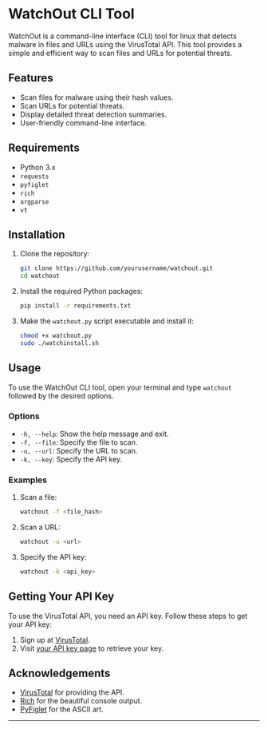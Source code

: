 # WatchOut CLI Tool

WatchOut is a command-line interface (CLI) tool for linux that detects malware in files and URLs using the VirusTotal API. This tool provides a simple and efficient way to scan files and URLs for potential threats.

## Features

- Scan files for malware using their hash values.
- Scan URLs for potential threats.
- Display detailed threat detection summaries.
- User-friendly command-line interface.

## Requirements

- Python 3.x
- `requests`
- `pyfiglet`
- `rich`
- `argparse`
- `vt`

## Installation

1. Clone the repository:
    ```sh
    git clone https://github.com/yourusername/watchout.git
    cd watchout
    ```

2. Install the required Python packages:
    ```sh
    pip install -r requirements.txt
    ```

3. Make the `watchout.py` script executable and install it:
    ```sh
    chmod +x watchout.py
    sudo ./watchinstall.sh
    ```

## Usage

To use the WatchOut CLI tool, open your terminal and type `watchout` followed by the desired options.

### Options

- `-h, --help`: Show the help message and exit.
- `-f, --file`: Specify the file to scan.
- `-u, --url`: Specify the URL to scan.
- `-k, --key`: Specify the API key.

### Examples

1. Scan a file:
    ```sh
    watchout -f <file_hash>
    ```

2. Scan a URL:
    ```sh
    watchout -u <url>
    ```

3. Specify the API key:
    ```sh
    watchout -k <api_key>
    ```

## Getting Your API Key

To use the VirusTotal API, you need an API key. Follow these steps to get your API key:
1. Sign up at [VirusTotal](https://www.virustotal.com).
2. Visit [your API key page](https://www.virustotal.com/gui/user/your_api_key) to retrieve your key.

## Acknowledgements

- [VirusTotal](https://www.virustotal.com) for providing the API.
- [Rich](https://github.com/Textualize/rich) for the beautiful console output.
- [PyFiglet](https://github.com/pwaller/pyfiglet) for the ASCII art.

---
